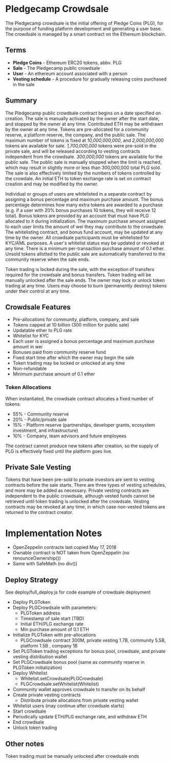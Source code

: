 # Pledgecamp Crowdsale

The Pledgecamp crowdsale is the initial offering of Pledge Coins (PLG), for the purpose of funding platform development and generating a user base. The crowdsale is managed by a smart contract on the Ethereum blockchain.

## Terms
* **Pledge Coins** - Ethereum ERC20 tokens, abbv. PLG
* **Sale** - The Pledgecamp public crowdsale
* **User** - An ethereum account associated with a person
* **Vesting schedule** - A procedure for gradually releasing coins purchased in the sale

## Summary
The Pledgecamp public crowdsale contract begins on a date specified on creation. The sale is manually activated by the owner after the start date, and stopped by the owner at any time. Contributed ETH may be withdrawn by the owner at any time. Tokens are pre-allocated for a community reserve, a platform reserve, the company, and the public sale. The maximum number of tokens is fixed at *10,000,000,000*, and *2,000,000,000* tokens are available for sale. *1,700,000,000* tokens were pre-sold in the private sale, and will be released according to vesting contracts independent from the crowdsale.  *300,000,000* tokens are available for the public sale. The public sale is manually stopped when the limit is reached, which may result in slightly more or less than 300,000,000 total PLG sold. The sale is also effectively limited by the numbers of tokens controlled by the crowdale. An initial ETH to token exchange rate is set on contract creation and may be modified by the owner.

Individual or groups of users are whitelisted in a separate contract by assigning a bonus percentage and maximum purchase amount. The bonus percentage determines how many extra tokens are awarded to a purchase (e.g. if a user with 20% bonus purchases 10 tokens, they will receive 12 total). Bonus tokens are provided by an account that must have PLG allocated to it during initialization. The maximum purchase amount assigned to each user limits the amount of wei they may contribute to the crowdsale. The whitelisting contract, and bonus fund account, may be updated at any time by the owner. All crowdsale participants must be whitelisted for KYC/AML purposes. A user's whitelist status may be updated or revoked at any time. There is a minimum per-transaction purchase amount of 0.1 ether. Unsold tokens allotted to the public sale are automatically transferred to the community reserve when the sale ends.

Token trading is locked during the sale, with the exception of transfers required for the crowdsale and bonus transfers. Token trading will be manually unlocked after the sale ends. The owner may lock or unlock token trading at any time. Users may choose to burn (permanently destroy) tokens under their control at any time.

## Crowdsale Features
* Pre-allocations for community, platform, company, and sale
* Tokens capped at 10 billion (300 million for public sale)
* Updatable ether to PLG rate
* Whitelist for KYC
* Each user is assigned a bonus percentage and maximum purchase amount in wei
* Bonuses paid from community reserve fund
* Fixed start time after which the owner may begin the sale
* Token trading may be locked or unlocked at any time
* Non-refundable
* Minimum purchase amount of 0.1 ether

### Token Allocations
When instantiated, the crowdsale contract allocates a fixed number of tokens:

* 55% - Community reserve
* 20% - Public/private sale
* 15% - Platform reserve (partnerships, developer grants, ecosystem investment, and infrastructure)
* 10% - Company, team advisors and future employees

The contract cannot produce new tokens after creation, so the supply of PLG is effectively fixed until the platform goes live.

## Private Sale Vesting

Tokens that have been pre-sold to private investors are sent to vesting contracts before the sale starts. There are three types of vesting schedules, and more may be added as necessary. Private vesting contracts are independent to the public crowdsale, although vested funds cannot be retrieved until token trading is unlocked after the crowdsale. Vesting contracts may be revoked at any time, in which case non-vested tokens are returned to the contract creator.

# Implementation Notes

* OpenZeppelin contracts last copied May 17, 2018
* Ownable contract is NOT taken from OpenZeppelin (no renounceOwnership())
* Same with SafeMath (no div())

## Deploy Strategy
See deploy/full_deploy.js for code example of crowdsale deployment

* Deploy PLGToken
* Deploy PLGCrowdsale with parameters:
    * PLGToken address
    * Timestamp of sale start (TBD)
    * Initial ETH/PLG exchange rate
    * Min purchase amount of 0.1 ETH
* Initialize PLGToken with pre-allocations
    * PLGCrowdsale contract 300M, private vesting 1.7B, community 5.5B, platform 1.5B , company 1B
* Set PLGToken trading exceptions for bonus pool, crowdsale, and private vesting distribution wallet
* Set PLGCrowdsale bonus pool (same as community reserve in PLGToken initialization)
* Deploy Whitelist
    * Whitelist.setCrowdsale(PLGCrowdsale)
    * PLGCrowdsale.setWhitelist(Whitelist)
* Community wallet approves crowdsale to transfer on its behalf
* Create private vesting contracts
    * Distribute private allocations from private vesting wallet
* Whitelist users (may continue after crowdsale starts)
* Start crowdsale
* Periodically update ETH/PLG exchange rate, and withdraw ETH
* End crowdsale
* Unlock token trading

## Other notes
Token trading must be manually unlocked after crowdsale ends
